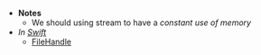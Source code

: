 - **Notes**
	- We should using stream to have a *constant use of memory*
- *In [Swift](Swift.md)*
	- [FileHandle](https://developer.apple.com/documentation/foundation/filehandle)